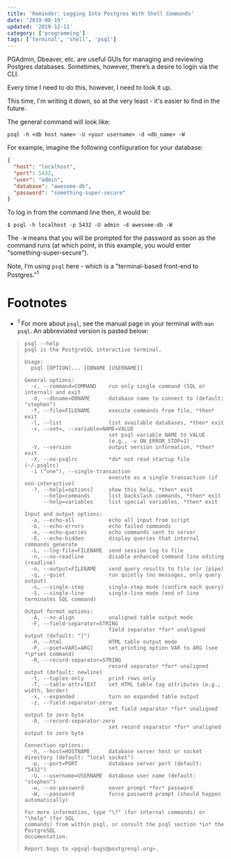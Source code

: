 ```yaml
---
title: 'Reminder: Logging Into Postgres With Shell Commands'
date: '2019-08-19'
updated: '2019-12-11'
category: ['programming']
tags: ['terminal', 'shell', 'psql']
---
```


PGAdmin, Dbeaver, etc. are useful GUIs for managing and reviewing Postgres databases. Sometimes, however, there’s a desire to login via the CLI.

Every time I need to do this, however, I need to look it up.

This time, I'm writing it down, so at the very least - it's easier to find in the future.

The general command will look like:

```shell
psql -h <db host name> -U <your username> -d <db_name> -W
```

For example, imagine the following confiiguration for your database:

```json
{
  "host": "localhost",
  "port": 5432,
  "user": "admin",
  "database": "awesome-db",
  "password": "something-super-secure"
}
```

To log in from the command line then, it would be:

```shell
$ psql -h localhost -p 5432 -U admin -d awesome-db -W
```

The `-W` means that you will be prompted for the password as soon as the command runs (at which point, in this example, you would enter "something-super-secure").

Note, I’m using `psql` here - which is a "terminal-based front-end to Postgres."<sup>1</sup>

# Footnotes

-   <sup>1</sup> For more about `psql`, see the manual page in your terminal with `man psql`. An abbreviated version is pasted below:

> ```shell
> psql --help
> psql is the PostgreSQL interactive terminal.
>
> Usage:
>   psql [OPTION]... [DBNAME [USERNAME]]
>
> General options:
>   -c, --command=COMMAND    run only single command (SQL or internal) and exit
>   -d, --dbname=DBNAME      database name to connect to (default: "stephen")
>   -f, --file=FILENAME      execute commands from file, *then* exit
>   -l, --list               list available databases, *then* exit
>   -v, --set=, --variable=NAME=VALUE
>                            set psql variable NAME to VALUE
>                            (e.g., -v ON_ERROR_STOP=1)
>   -V, --version            output version information, *then* exit
>   -X, --no-psqlrc          *do* not read startup file (~/.psqlrc)
>   -1 ("one"), --single-transaction
>                            execute as a single transaction (if non-interactive)
>   -?, --help[=options]     show this help, *then* exit
>       --help=commands      list backslash commands, *then* exit
>       --help=variables     list special variables, *then* exit
>
> Input and output options:
>   -a, --echo-all           echo all input from script
>   -b, --echo-errors        echo failed commands
>   -e, --echo-queries       echo commands sent to server
>   -E, --echo-hidden        display queries that internal commands generate
>   -L, --log-file=FILENAME  send session log to file
>   -n, --no-readline        disable enhanced command line editing (readline)
>   -o, --output=FILENAME    send query results to file (or |pipe)
>   -q, --quiet              run quietly (no messages, only query output)
>   -s, --single-step        single-step mode (confirm each query)
>   -S, --single-line        single-line mode (end of line terminates SQL command)
>
> Output format options:
>   -A, --no-align           unaligned table output mode
>   -F, --field-separator=STRING
>                            field separator *for* unaligned output (default: "|")
>   -H, --html               HTML table output mode
>   -P, --pset=VAR[=ARG]     set printing option VAR to ARG (see *\p*set command)
>   -R, --record-separator=STRING
>                            record separator *for* unaligned output (default: newline)
>   -t, --tuples-only        print rows only
>   -T, --table-attr=TEXT    set HTML table tag attributes (e.g., width, border)
>   -x, --expanded           turn on expanded table output
>   -z, --field-separator-zero
>                            set field separator *for* unaligned output to zero byte
>   -0, --record-separator-zero
>                            set record separator *for* unaligned output to zero byte
>
> Connection options:
>   -h, --host=HOSTNAME      database server host or socket directory (default: "local socket")
>   -p, --port=PORT          database server port (default: "5432")
>   -U, --username=USERNAME  database user name (default: "stephen")
>   -w, --no-password        never prompt *for* password
>   -W, --password           force password prompt (should happen automatically)
>
> For more information, type "\?" (for internal commands) or "\help" (for SQL
> commands) from within psql, or consult the psql section *in* the PostgreSQL
> documentation.
>
> Report bugs to <pgsql-bugs@postgresql.org>.
> ```
